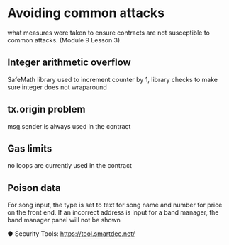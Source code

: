 # Avoiding common attacks
what measures were taken to ensure contracts are not susceptible to common attacks. (Module 9 Lesson 3)
## Integer arithmetic overflow
SafeMath library used to increment counter by 1, library checks to make sure integer does not wraparound

## tx.origin problem
msg.sender is always used in the contract

## Gas limits
no loops are currently used in the contract

## Poison data
For song input, the type is set to text for song name and number for price on the front end. If an incorrect address is input for a band manager, the band manager panel will not be shown 

●          Security Tools: https://tool.smartdec.net/
